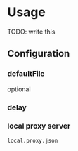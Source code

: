 # Usage

TODO: write this

## Configuration
### defaultFile
optional
### delay
### local proxy server
`local.proxy.json`
